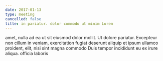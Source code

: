 ```yaml
---
date: 2017-01-13
type: meeting
cancelled: false
title: in pariatur. dolor commodo ut minim Lorem
---
```

amet, nulla ad ea ut sit eiusmod dolor mollit. Ut dolore pariatur. Excepteur non cillum in veniam, exercitation fugiat deserunt aliquip et ipsum ullamco proident, elit, nisi sint magna commodo Duis tempor incididunt eu ex irure aliqua. officia laboris